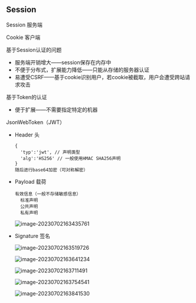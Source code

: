 ## Session

Session 服务端

Cookie 客户端

基于Session认证的问题

- 服务端开销增大——session保存在内存中
- 不便于分布式，扩展能力降低——只能从存储的服务器认证
- 易遭受CSRF——基于cookie识别用户，若cookie被截取，用户会遭受跨站请求攻击

基于Token的认证

- 便于扩展——不需要指定特定的机器

JsonWebToken（JWT）

- Header 头

  ```
  {
  	'typ':'jwt', // 声明类型
  	'alg':'HS256' // 一般使用HMAC SHA256声明
  }
  随后进行base64加密（可对称解密）
  ```

- Payload 载荷

  ```
  有效信息（一般不存储敏感信息）
  	标准声明
  	公共声明
  	私有声明
  ```

  ![image-20230702163435761](C:\Users\16193\AppData\Roaming\Typora\typora-user-images\image-20230702163435761.png)

  

- Signature 签名

  ![image-20230702163519726](C:\Users\16193\AppData\Roaming\Typora\typora-user-images\image-20230702163519726.png)

  ![image-20230702163641234](C:\Users\16193\AppData\Roaming\Typora\typora-user-images\image-20230702163641234.png)

  ![image-20230702163711491](C:\Users\16193\AppData\Roaming\Typora\typora-user-images\image-20230702163711491.png)

  ![image-20230702163754541](C:\Users\16193\AppData\Roaming\Typora\typora-user-images\image-20230702163754541.png)

  ![image-20230702163841530](C:\Users\16193\AppData\Roaming\Typora\typora-user-images\image-20230702163841530.png)